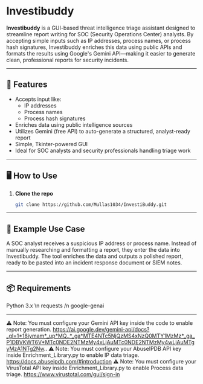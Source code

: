 # Investibuddy

**Investibuddy** is a GUI-based threat intelligence triage assistant designed to streamline report writing for SOC (Security Operations Center) analysts. By accepting simple inputs such as IP addresses, process names, or process hash signatures, Investibuddy enriches this data using public APIs and formats the results using Google's Gemini API—making it easier to generate clean, professional reports for security incidents.

---

## 🚀 Features

- Accepts input like:
  - IP addresses
  - Process names
  - Process hash signatures
- Enriches data using public intelligence sources
- Utilizes Gemini (free API) to auto-generate a structured, analyst-ready report
- Simple, Tkinter-powered GUI
- Ideal for SOC analysts and security professionals handling triage work

---

## 🖥️ How to Use

1. **Clone the repo**
   ```bash
   git clone https://github.com/Mullas1034/InvestiBuddy.git

---

## 💼 Example Use Case
A SOC analyst receives a suspicious IP address or process name. Instead of manually researching and formatting a report, they enter the data into Investibuddy. The tool enriches the data and outputs a polished report, ready to be pasted into an incident response document or SIEM notes.

---

## 📦 Requirements
Python 3.x \n
requests /n
google-genai

---

⚠️ Note: You must configure your Gemini API key inside the code to enable report generation. https://ai.google.dev/gemini-api/docs?_gl=1*18iymam*_up*MQ..*_ga*MTE4NTc5NjQzMS4xNzQ0MTY1MzMz*_ga_P1DBVKWT6V*MTc0NDE2NTMzMy4xLjAuMTc0NDE2NTMzMy4wLjAuMTgyMzA1NTg2Nw..
⚠️ Note: You must configure your AbuseIPDB API key inside Enrichment_Library.py to enable IP data triage. https://docs.abuseipdb.com/#introduction
⚠️ Note: You must configure your VirusTotal API key inside Enrichment_Library.py to enable Process data triage. https://www.virustotal.com/gui/sign-in

